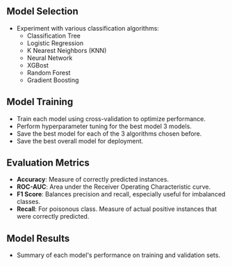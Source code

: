 ## Model Selection
- Experiment with various classification algorithms:
    - Classification Tree
    - Logistic Regression
    - K Nearest Neighbors (KNN)
    - Neural Network
    - XGBost
    - Random Forest
    - Gradient Boosting

## Model Training
- Train each model using cross-validation to optimize performance.
- Perform hyperparameter tuning for the best model 3 models.
- Save the best model for each of the 3 algorithms chosen before.
- Save the best overall model for deployment.

## Evaluation Metrics
- **Accuracy**: Measure of correctly predicted instances.
- **ROC-AUC**: Area under the Receiver Operating Characteristic curve.
- **F1 Score**: Balances precision and recall, especially useful for imbalanced classes.
- **Recall**: For poisonous class. Measure of actual positive instances that were correctly predicted.

## Model Results
- Summary of each model's performance on training and validation sets.
